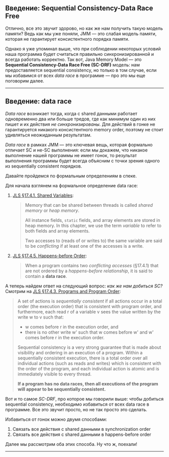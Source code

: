 ## Введение: Sequential Consistency-Data Race Free

  

Отлично, все это звучит здорово, но как же нам получить такую модель памяти? Ведь как мы уже поняли, JMM — это слабая модель памяти, которая не гарантирует консистентного порядка памяти.

  

Однако я уже упоминал выше, что при соблюдении некоторых условий наша программа будет считаться правильно синхронизированной и всегда работать корректно. Так вот, Java Memory Model — это **Sequential Consistency-Data Race Free (SC-DRF)** модель: нам предоставляется sequential consistency, но только в том случае, если мы избавимся от всех *data race* в программе — про это мы еще поговорим далее.

  

---

  

## Введение: data race

  

*Data race* возникает тогда, когда с shared данными работает одновременно два или больше тредов, где как минимум один из них пишет и их действия *не синхронизированы*. Для действий в гонке не гарантируется никакого консистентного memory order, поэтому не стоит удивляться неожиданным результатам.

  

*Data race* в рамках JMM — это ключевая вещь, которая формально отличает SC и не-SC выполнения: если мы докажем, что никакое выполнение нашей программы не имеет гонок, то результат выполнения программы будет всегда объясним с точки зрения одного из sequentially consistent порядков.

  

Давайте пройдемся по формальным определениям в спеке.

  

Для начала взглянем на формальное определение data race:

  
1. [JLS §17.4.1. Shared Variables](https://docs.oracle.com/javase/specs/jls/se17/html/jls-17.html#jls-17.4.1):  
	> Memory that can be shared between threads is called *shared memory* or *heap memory*.  
	>   
	> All instance fields, `static` fields, and array elements are stored in heap memory. In this chapter, we use the term *variable* to refer to both fields and array elements.  
	>   
	> Two accesses to (reads of or writes to) the same variable are said to be *conflicting* if at least one of the accesses is a write.
2. [JLS §17.4.5. Happens-before Order](https://docs.oracle.com/javase/specs/jls/se17/html/jls-17.html#jls-17.4.5):  
	> When a program contains two *conflicting accesses* (§17.4.1) that are not ordered by a *happens-before relationship*, it is said to contain a **data race**.
  

А теперь найдем ответ на следующий вопрос: *как же нам добиться SC?* Смотрим на [JLS §17.4.3. Programs and Program Order](https://docs.oracle.com/javase/specs/jls/se17/html/jls-17.html#jls-17.4.3):

  

> A set of actions is *sequentially consistent* if all actions occur in a total order (the execution order) that is consistent with program order, and furthermore, each read r of a variable v sees the value written by the write w to v such that:  
> - w comes before r in the execution order, and
> - there is no other write w' such that w comes before w' and w' comes before r in the execution order.
>   
>   
> Sequential consistency is a very strong guarantee that is made about visibility and ordering in an execution of a program. Within a sequentially consistent execution, there is a total order over all individual actions (such as reads and writes) which is consistent with the order of the program, and each individual action is atomic and is immediately visible to every thread.  
>   
> **If a program has no data races, then all executions of the program will appear to be sequentially consistent.**

Вот и то самое *SC-DRF*, про которое мы говорили выше: чтобы добиться sequential consistency, необходимо избавиться от всех data race в программе. Все это звучит просто, но не так просто это сделать.

  

Избавиться от гонок можно двумя способами:

  
1. Связать все действия с shared данными в synchronization order
2. Связать все действия с shared данными в happens-before order
  

Далее мы рассмотрим оба этих способа. Ну что ж, поехали!

  

---

  
